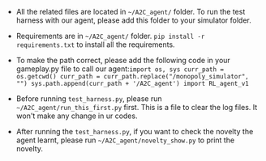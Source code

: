 * All the related files are located in `~/A2C_agent/` folder. To run the test harness with our agent, please add this folder to your simulator folder.
* Requirements are in `~/A2C_agent/` folder. `pip install -r requirements.txt` to install all the requirements.
* To make the path correct, please add the following code in your gameplay.py file to call our agent:`import os, sys
curr_path = os.getcwd()
curr_path = curr_path.replace("/monopoly_simulator", "")
sys.path.append(curr_path + '/A2C_agent')
import RL_agent_v1`

* Before running `test_harness.py`, please run `~/A2C_agent/run_this_first.py` first. This is a file to clear the log files. It won't make any change in ur codes.
* After running the `test_harness.py`, if you want to check the novelty the agent learnt, please run `~/A2C_agent/novelty_show.py` to print the novelty.
 

